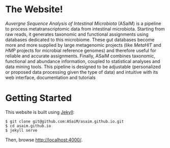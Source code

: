 # The Website!

_Auvergne Sequence Analysis of Intestinal Microbiota_ (ASaiM) is a pipeline to
process metatranscriptomic data from intestinal microbiota. Starting from raw
reads, it generates taxonomic and functional assignments using databases
dedicated to this microbiome. These gut databases become more and more supplied
by large metagenomic projects (like _MetaHIT_ and _HMP_ projects for microbial
reference genomes) and therefore useful for reliable and accurate assignments.
Finally, ASaiM combines taxonomic, functional and abundance information, coupled
to statistical analyses and data mining tools. This pipeline is designed to be
adjustable (personalized or proposed data processing given the type of data) and
intuitive with its web interface, documentation and tutorials

# Getting Started

This website is built using [Jekyll](http://jekyllrb.com):

    $ git clone git@github.com:ASaiM/asaim.github.io.git
    $ cd asaim.github.io
    $ jekyll serve

Then, browse [http://localhost:4000/](http://localhost:4000/).
